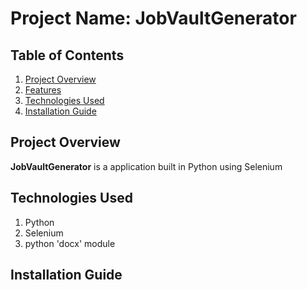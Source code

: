 # Project Name: **JobVaultGenerator**

## Table of Contents

1. [Project Overview](#project-overview)
2. [Features](#key-features)
3. [Technologies Used](#technologies-used)
4. [Installation Guide](#installation-guide)


## Project Overview

**JobVaultGenerator** is a application built in Python using Selenium

## Technologies Used
1. Python
2. Selenium
3. python 'docx' module

## Installation Guide